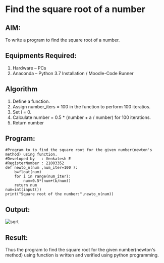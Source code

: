 # Find the square root of a number
## AIM:
To write a program to find the square root of a number.
## Equipments Required:
1. Hardware – PCs
2. Anaconda – Python 3.7 Installation / Moodle-Code Runner
## Algorithm
1. Define a function.
2. Assign number_iters = 100 in the function to perform 100 iteratios.
3. Set i = 0.
4. Calculate  number = 0.5 * (number + a / number) for 100 iterations.
5. Return number
## Program:
```
#Program to to find the square root for the given number(newton's method) using function.
#Developed by   : Venkatesh E 
#RegisterNumber : 21003352
def newto_n(num ,num_iter=100 ):
    b=float(num)
    for i in range(num_iter):
        num=0.5*(num+(b/num))
    return num
num=int(input())
print("Square root of the number:",newto_n(num))
```
## Output:
![sqrt](Capture.jpg)
## Result:
Thus the program to find the square root for the given number(newton's method) using function is written and verified using python programming.
